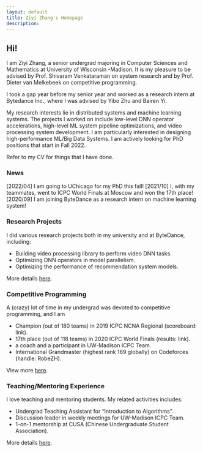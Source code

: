 ```yaml
---
layout: default
title: Ziyi Zhang's Homepage
description: 
---
```


## Hi!

I am Ziyi Zhang, a senior undergrad majoring in Computer Sciences and Mathematics at University of Wisconsin -Madison. It is my pleasure to be advised by Prof. Shivaram Venkataraman on system research and by Prof. Dieter van Melkebeek on competitive programming.

I took a gap year before my senior year and worked as a research intern at Bytedance Inc., where I was advised by Yibo Zhu and Bairen Yi.

My research interests lie in distributed systems and machine learning systems. The projects I worked on include low-level DNN operator accelerations, high-level ML system pipeline optimizations, and video processing system development. I am particularly interested in designing high-performance ML/Big Data Systems. I am actively looking for PhD positions that start in Fall 2022.

Refer to my CV for things that I have done.

### News

\[2022/04\] I am going to UChicago for my PhD this fall!
\[2021/10\] I, with my teammates, went to ICPC World Finals at Moscow and won the 17th place!
\[2020/09\] I am joining ByteDance as a research intern on machine learning system!

### Research Projects
I did various research projects both in my university and at ByteDance, including:
- Building video processing library to perform video DNN tasks.
- Optimizing DNN operators in model parallelism.
- Optimizing the performance of recommendation system models.

More details [here](./research.html).

### Competitive Programming

A (crazy) lot of time in my undergrad was devoted to competitive programming, and I am
- Champion (out of 180 teams) in 2019 ICPC NCNA Regional (scoreboard: link).
- 17th place (out of 118 teams) in 2020 ICPC World Finals (results: link).
- a coach and a participant in UW-Madison ICPC Team.
- International Grandmaster (highest rank 169 globally) on Codeforces (handle: RobeZH).

View more [here](./cp.html).

### Teaching/Mentoring Experience

I love teaching and mentoring students. My related activities includes:
- Undergrad Teaching Assistant for “Introduction to Algorithms”.
- Discussion leader in weekly meetings for UW-Madison ICPC Team.
- 1-on-1 mentorship at CUSA (Chinese Undergraduate Student Association).

More details [here](./teaching.html).
